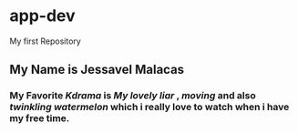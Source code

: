 # app-dev
My first Repository
## My Name is **Jessavel Malacas**
### My Favorite *Kdrama* is *My lovely liar* , *moving* and also *twinkling watermelon* which i really love to watch when i have my free time.
